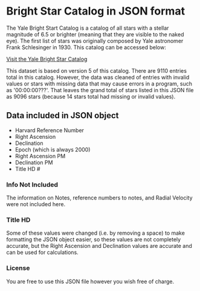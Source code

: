 # Bright Star Catalog in JSON format

The Yale Bright Start Catalog is a catalog of all stars with a stellar magnitude of 6.5 or brighter (meaning that they are visible to the naked eye).  The first list of stars was originally composed by Yale astronomer Frank Schlesinger in 1930. This catalog can be accessed below:

[Visit the Yale Bright Star Catalog](http://tdc-www.harvard.edu/catalogs/bsc5.html)


This dataset is based on version 5 of this catalog.  There are 9110 entries total in this catalog.  However, the data was cleaned of entries with invalid values or stars with missing data that may cause errors in a program, such as  '00:00:00???'.   That leaves the grand total of stars listed in this JSON file as 9096 stars (because 14 stars total had missing or invalid values). 

## Data included in JSON object

- Harvard Reference Number 
- Right Ascension
- Declination
- Epoch (which is always 2000)
- Right Ascension PM
- Declination PM
- Title HD # 

### Info Not Included

The information on Notes, reference numbers to notes, and Radial Velocity were not included here.  

### Title HD #

Some of these values were changed (i.e. by removing a space) to make formatting the JSON object easier, so these values are not completely accurate, but the Right Ascension and Declination values are accurate and can be used for calculations.

### License

You are free to use this JSON file however you wish free of charge.
